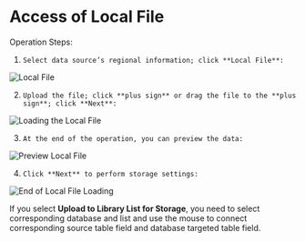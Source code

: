 # Access of Local File

Operation Steps:

1.     Select data source’s regional information; click **Local File**:

![Local File](../../../../../image/Data-Integration/local-file.png)

2.     Upload the file; click **plus sign** or drag the file to the **plus sign**; click **Next**:

![Loading the Local File](../../../../../image/Data-Integration/local-file-load.png)

3.     At the end of the operation, you can preview the data:

![Preview Local File](../../../../../image/Data-Integration/local-file-see.png)

4.     Click **Next** to perform storage settings:

![End of Local File Loading](../../../../../image/Data-Integration/local-file-end.png)

If you select **Upload to Library List for Storage**, you need to select corresponding database and list and use the mouse to connect corresponding source table field and database targeted table field.
